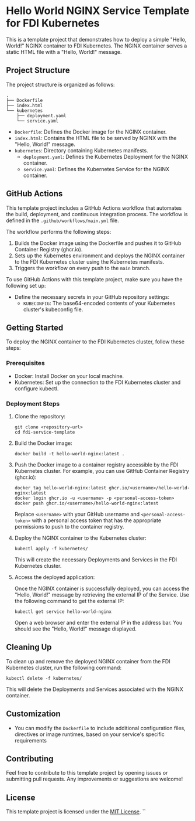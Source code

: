# Hello World NGINX Service Template for FDI Kubernetes


This is a template project that demonstrates how to deploy a simple "Hello, World!" NGINX container to FDI Kubernetes. The NGINX container serves a static HTML file with a "Hello, World!" message.

## Project Structure

The project structure is organized as follows:

```
.
├── Dockerfile
├── index.html
└── kubernetes
    ├── deployment.yaml
    └── service.yaml
```

- `Dockerfile`: Defines the Docker image for the NGINX container.
- `index.html`: Contains the HTML file to be served by NGINX with the "Hello, World!" message.
- `kubernetes`: Directory containing Kubernetes manifests.
  - `deployment.yaml`: Defines the Kubernetes Deployment for the NGINX container.
  - `service.yaml`: Defines the Kubernetes Service for the NGINX container.

## GitHub Actions

This template project includes a GitHub Actions workflow that automates the build, deployment, and continuous integration process. The workflow is defined in the `.github/workflows/main.yml` file.

The workflow performs the following steps:

1. Builds the Docker image using the Dockerfile and pushes it to GitHub Container Registry (ghcr.io).
2. Sets up the Kubernetes environment and deploys the NGINX container to the FDI Kubernetes cluster using the Kubernetes manifests.
3. Triggers the workflow on every push to the `main` branch.

To use GitHub Actions with this template project, make sure you have the following set up:

- Define the necessary secrets in your GitHub repository settings:
  - `KUBECONFIG`: The base64-encoded contents of your Kubernetes cluster's kubeconfig file.

## Getting Started

To deploy the NGINX container to the FDI Kubernetes cluster, follow these steps:

### Prerequisites

- Docker: Install Docker on your local machine.
- Kubernetes: Set up the connection to the FDI Kubernetes cluster and configure kubectl.

### Deployment Steps

1. Clone the repository:

   ```shell
   git clone <repository-url>
   cd fdi-service-template
   ```

2. Build the Docker image:

   ```shell
   docker build -t hello-world-nginx:latest .
   ```

3. Push the Docker image to a container registry accessible by the FDI Kubernetes cluster. For example, you can use GitHub Container Registry (ghcr.io):

   ```shell
   docker tag hello-world-nginx:latest ghcr.io/<username>/hello-world-nginx:latest
   docker login ghcr.io -u <username> -p <personal-access-token>
   docker push ghcr.io/<username>/hello-world-nginx:latest
   ```

   Replace `<username>` with your GitHub username and `<personal-access-token>` with a personal access token that has the appropriate permissions to push to the container registry.

4. Deploy the NGINX container to the Kubernetes cluster:

   ```shell
   kubectl apply -f kubernetes/
   ```

   This will create the necessary Deployments and Services in the FDI Kubernetes cluster.

5. Access the deployed application:

   Once the NGINX container is successfully deployed, you can access the "Hello, World!" message by retrieving the external IP of the Service. Use the following command to get the external IP:

   ```shell
   kubectl get service hello-world-nginx
   ```

   Open a web browser and enter the external IP in the address bar. You should see the "Hello, World!" message displayed.

## Cleaning Up

To clean up and remove the deployed NGINX container from the FDI Kubernetes cluster, run the following command:

```shell
kubectl delete -f kubernetes/
```

This will delete the Deployments and Services associated with the NGINX container.

## Customization

- You can modify the `Dockerfile` to include additional configuration files, directives or image runtimes, based on your service's specific requirements

## Contributing

Feel free to contribute to this template project by opening issues or submitting pull requests. Any improvements or suggestions are welcome!

## License

This template project is licensed under the [MIT License](LICENSE).
``

